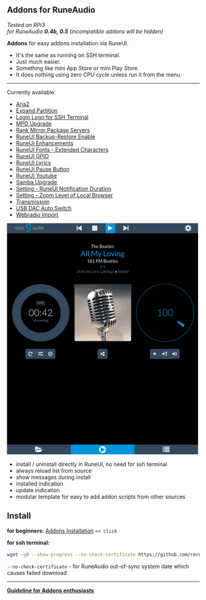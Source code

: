 Addons for RuneAudio
---
_Tested on RPi3_  
_for RuneAudio **0.4b, 0.5** (incompatible addons will be hidden)_
   
**Addons** for easy addons installation via RuneUI.  
- It's the same as running on SSH terminal.  
- Just much easier.  
- Something like mini App Store or mini Play Store.  
- It does nothing using zero CPU cycle unless run it from the menu.
<hr>

Currently available:
- [Aria2](https://github.com/rern/RuneAudio_Addons)
- [Expand Partition](https://github.com/rern/RuneAudio/tree/master/expand_partition)
- [Login Logo for SSH Terminal](https://github.com/rern/RuneAudio/tree/master/motd)
- [MPD Upgrade](https://github.com/rern/RuneAudio/tree/master/mpd)
- [Rank Mirror Package Servers](https://github.com/rern/RuneAudio/tree/master/rankmirrors)
- [RuneUI Backup-Restore Enable](https://github.com/rern/RuneAudio/tree/master/backup-restore)
- [RuneUI Enhancements](https://github.com/rern/RuneUI_enhancement)
- [RuneUI Fonts - Extended Characters](https://github.com/rern/RuneAudio/tree/master/font_extended)
- [RuneUI GPIO](https://github.com/rern/RuneUI_GPIO)
- [RuneUI Lyrics](https://github.com/RuneAddons/Lyrics)
- [RuneUI Pause Button](https://github.com/rern/RuneAudio/tree/master/pause_button)
- [RuneUI Youtube](https://github.com/RuneAddons/RuneYoutube/tree/master)
- [Samba Upgrade](https://github.com/rern/RuneAudio/tree/master/samba)
- [Setting - RuneUI Notification Duration](https://github.com/rern/RuneAudio/tree/master/notify_duration)
- [Setting - Zoom Level of Local Browser](https://github.com/rern/RuneAudio/tree/master/zoom_browser)
- [Transmission](https://github.com/rern/RuneAudio/tree/master/transmission)
- [USB DAC Auto Switch](https://github.com/rern/RuneAudio/tree/master/USB_DAC_switch)
- [Webradio Import](https://github.com/rern/RuneAudio/tree/master/webradio)


![addons](https://github.com/rern/_assets/blob/master/RuneAudio_Addons/addons.gif)  

- install / uninstall directly in RuneUI, no need for ssh terminal
- always reload list from source
- show messages during install
- installed indication
- update indication
- modular template for easy to add addon scripts from other sources

Install
---
**for beginners:**  [Addons Installation](https://github.com/rern/RuneAudio/blob/master/Addons_install/README.md) `<< click`

**for ssh terminal:**
```sh
wget -qN --show-progress --no-check-certificate https://github.com/rern/RuneAudio_Addons/raw/master/install.sh; chmod +x install.sh; ./install.sh
```
`--no-check-certificate` - for RuneAudio out-of-sync system date which causes failed download

---
  
[**Guideline for Addons enthusiasts**](https://github.com/rern/RuneAudio_Addons/blob/master/guideline.md)  
